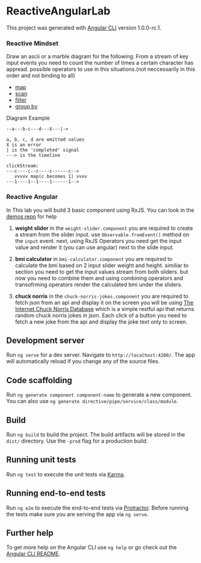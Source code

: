# ReactiveAngularLab
This project was generated with [Angular CLI](https://github.com/angular/angular-cli) version 1.0.0-rc.1.


### Reactive Mindset
Draw an ascii or a marble diagram for the following:
From a stream of key input events you need to count the number of times a certain character has appread.
possible operators to use in this situations.(not neccessarily in this order and not binding to all)
* [map](http://reactivex.io/documentation/operators/map.html)
* [scan](http://reactivex.io/documentation/operators/scan.html)
* [filter](http://reactivex.io/documentation/operators/filter.html)
* [group by](http://reactivex.io/documentation/operators/groupby.html)

Diagram Example
```
--a---b-c---d---X---|->

a, b, c, d are emitted values
X is an error
| is the 'completed' signal
---> is the timeline

clickStream: 
---c----c--c----c------c-->
   vvvvv map(c becomes 1) vvvv
---1----1--1----1------1-->
```


### Reactive Angular
In This lab you will build 3 basic component using RxJS.
You can look in the [demos repo](https://github.com/noynir/Reactive_Angular/) for help

1.  **weight slider**
    in the `weight-slider.component` you are required to create a stream from the slider input.
    use `Observable.fromEvent()` method on the `input` event.
    next, using RxJS Operators you need get the input value and render it (you can use angular) next to the slide input.
  
2.  **bmi calculator** 
    in `bmi-calculator.component` you are required to calculate the bmi based on 2 input slider weight and height.
    similiar to section you need to get the input values stream from both sliders.
    but now you need to combine them and using combining operators and transofrming operators render the calculated bmi under the sliders.

3.  **chuck norris**
    in the `chuck-norris-jokes.component` you are required to fetch json from an api and display it on the screen
    you will be using [The Internet Chuck Norris Database](http://www.icndb.com/) which is a simple restful api that returns random chuck norris jokes in json.
    Each click of a button you need to fetch a new joke from the api and display the joke text only to screen.
  




## Development server
Run `ng serve` for a dev server. Navigate to `http://localhost:4200/`. The app will automatically reload if you change any of the source files.

## Code scaffolding

Run `ng generate component component-name` to generate a new component. You can also use `ng generate directive/pipe/service/class/module`.

## Build

Run `ng build` to build the project. The build artifacts will be stored in the `dist/` directory. Use the `-prod` flag for a production build.

## Running unit tests

Run `ng test` to execute the unit tests via [Karma](https://karma-runner.github.io).

## Running end-to-end tests

Run `ng e2e` to execute the end-to-end tests via [Protractor](http://www.protractortest.org/).
Before running the tests make sure you are serving the app via `ng serve`.

## Further help

To get more help on the Angular CLI use `ng help` or go check out the [Angular CLI README](https://github.com/angular/angular-cli/blob/master/README.md).


